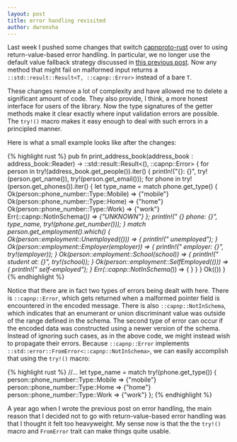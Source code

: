 ```yaml
---
layout: post
title: error handling revisited
author: dwrensha
---
```



Last week I pushed some changes that
switch [capnproto-rust](https://www.github.com/dwrensha/capnproto-rust)
over to using return-value-based error handling.
In particular, we no longer use the
default value fallback strategy discussed in
[this previous post]({{site.baseurl}}/2014/04/06/error-handling.html).
Now any method that might fail on malformed
input returns a `::std::result::Result<T, ::capnp::Error>`
instead of a bare `T`.

These changes remove a lot of complexity and
have allowed me to delete a significant amount of code.
They also provide, I think, a more honest interface for
users of the library.
Now the type signatures of the getter methods
make it clear exactly where input validation errors
are possible.
The `try!()` macro makes it easy enough to deal
with such errors in a principled manner.

Here is what a small example looks like after the changes:

{% highlight rust %}
pub fn print_address_book(address_book : address_book::Reader)
                          -> ::std::result::Result<(), ::capnp::Error> {
    for person in try!(address_book.get_people()).iter() {
        println!("{}: {}", try!(person.get_name()),
                           try!(person.get_email()));
        for phone in try!(person.get_phones()).iter() {
            let type_name = match phone.get_type() {
                Ok(person::phone_number::Type::Mobile) => {"mobile"}
                Ok(person::phone_number::Type::Home) => {"home"}
                Ok(person::phone_number::Type::Work) => {"work"}
                Err(::capnp::NotInSchema(_)) => {"UNKNOWN"}
            };
            println!("  {} phone: {}", type_name, try!(phone.get_number()));
        }
        match person.get_employment().which() {
            Ok(person::employment::Unemployed(())) => {
                println!("  unemployed");
            }
            Ok(person::employment::Employer(employer)) => {
               println!("  employer: {}", try!(employer));
            }
            Ok(person::employment::School(school)) => {
                println!("  student at: {}", try!(school));
            }
            Ok(person::employment::SelfEmployed(())) => {
                println!("  self-employed");
            }
            Err(::capnp::NotInSchema(_)) => { }
        }
    }
    Ok(())
}
{% endhighlight %}


Notice that there are in fact two types of errors being dealt with here.
There is `::capnp::Error`, which gets returned
when a malformed pointer field is encountered in the encoded message.
There is also `::capnp::NotInSchema`, which indicates that
an enumerant or union discriminant value was
outside of the range defined in the schema.
The second type of error can occur if
the encoded data was constructed using a newer version of the schema.
Instead of ignoring such cases, as in the above code, we might instead
wish to propagate their errors.
Because `::capnp::Error` implements `::std::error::FromError<::capnp::NotInSchema>`,
we can easily accomplish that using the `try!()` macro:

{% highlight rust %}
            //...
            let type_name = match try!(phone.get_type()) {
                person::phone_number::Type::Mobile => {"mobile"}
                person::phone_number::Type::Home => {"home"}
                person::phone_number::Type::Work => {"work"}
            };
{% endhighlight %}


A year ago when I wrote the previous post on error handling,
the main reason that I decided not to go with return-value-based
error handling was that I thought it felt too heavyweight.
My sense now is that the the `try!()` macro and `FromError` trait
can make things quite usable.



